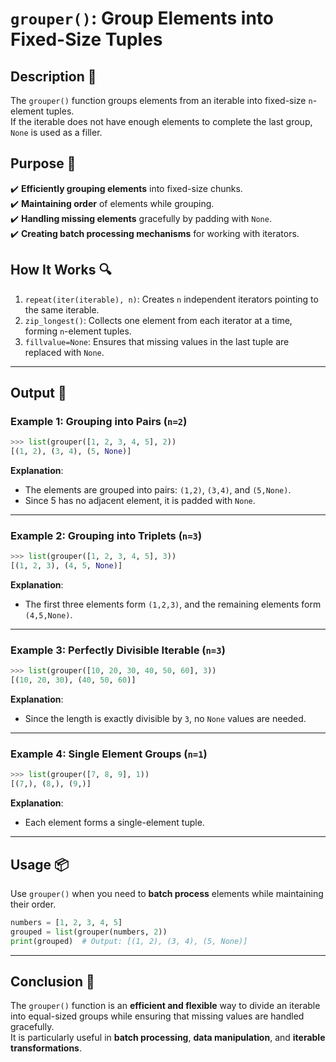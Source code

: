 # `grouper()`: Group Elements into Fixed-Size Tuples

## Description 📝

The `grouper()` function groups elements from an iterable into fixed-size `n`-element tuples.  
If the iterable does not have enough elements to complete the last group, `None` is used as a filler.

## Purpose 🎯

✔️ **Efficiently grouping elements** into fixed-size chunks.  
✔️ **Maintaining order** of elements while grouping.  
✔️ **Handling missing elements** gracefully by padding with `None`.  
✔️ **Creating batch processing mechanisms** for working with iterators.

## How It Works 🔍

1. `repeat(iter(iterable), n)`: Creates `n` independent iterators pointing to the same iterable.
2. `zip_longest()`: Collects one element from each iterator at a time, forming `n`-element tuples.
3. `fillvalue=None`: Ensures that missing values in the last tuple are replaced with `None`.

---

## Output 📜

### Example 1: Grouping into Pairs (`n=2`)

```python
>>> list(grouper([1, 2, 3, 4, 5], 2))
[(1, 2), (3, 4), (5, None)]
```

**Explanation**:

-   The elements are grouped into pairs: `(1,2)`, `(3,4)`, and `(5,None)`.
-   Since 5 has no adjacent element, it is padded with `None`.

---

### Example 2: Grouping into Triplets (`n=3`)

```python
>>> list(grouper([1, 2, 3, 4, 5], 3))
[(1, 2, 3), (4, 5, None)]
```

**Explanation**:

-   The first three elements form `(1,2,3)`, and the remaining elements form `(4,5,None)`.

---

### Example 3: Perfectly Divisible Iterable (`n=3`)

```python
>>> list(grouper([10, 20, 30, 40, 50, 60], 3))
[(10, 20, 30), (40, 50, 60)]
```

**Explanation**:

-   Since the length is exactly divisible by `3`, no `None` values are needed.

---

### Example 4: Single Element Groups (`n=1`)

```python
>>> list(grouper([7, 8, 9], 1))
[(7,), (8,), (9,)]
```

**Explanation**:

-   Each element forms a single-element tuple.

---

## Usage 📦

Use `grouper()` when you need to **batch process** elements while maintaining their order.

```python
numbers = [1, 2, 3, 4, 5]
grouped = list(grouper(numbers, 2))
print(grouped)  # Output: [(1, 2), (3, 4), (5, None)]
```

---

## Conclusion 🚀

The `grouper()` function is an **efficient and flexible** way to divide an iterable into equal-sized groups while ensuring that missing values are handled gracefully.  
It is particularly useful in **batch processing**, **data manipulation**, and **iterable transformations**.
